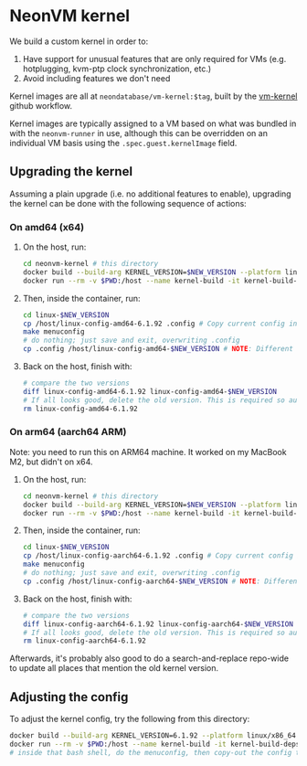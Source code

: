 # NeonVM kernel

We build a custom kernel in order to:

1. Have support for unusual features that are only required for VMs (e.g. hotplugging, kvm-ptp clock
   synchronization, etc.)
2. Avoid including features we don't need

Kernel images are all at `neondatabase/vm-kernel:$tag`, built by the
[vm-kernel](../.github/workflows/vm-kernel.yaml) github workflow.

Kernel images are typically assigned to a VM based on what was bundled in with the `neonvm-runner`
in use, although this can be overridden on an individual VM basis using the
`.spec.guest.kernelImage` field.

## Upgrading the kernel

Assuming a plain upgrade (i.e. no additional features to enable), upgrading the kernel can be done
with the following sequence of actions:

### On amd64 (x64)

1. On the host, run:
   ```sh
   cd neonvm-kernel # this directory
   docker build --build-arg KERNEL_VERSION=$NEW_VERSION --platform linux/x86_64 --target build-deps -t kernel-build-deps -f Dockerfile.kernel-builder .
   docker run --rm -v $PWD:/host --name kernel-build -it kernel-build-deps bash
   ```
2. Then, inside the container, run:
   ```sh
   cd linux-$NEW_VERSION
   cp /host/linux-config-amd64-6.1.92 .config # Copy current config in
   make menuconfig
   # do nothing; just save and exit, overwriting .config
   cp .config /host/linux-config-amd64-$NEW_VERSION # NOTE: Different from existing!
   ```
3. Back on the host, finish with:
   ```sh
   # compare the two versions
   diff linux-config-amd64-6.1.92 linux-config-amd64-$NEW_VERSION
   # If all looks good, delete the old version. This is required so auto-selection works.
   rm linux-config-amd64-6.1.92
   ```

### On arm64 (aarch64 ARM)

Note: you need to run this on ARM64 machine. It worked on my MacBook M2, but didn't on x64.

1. On the host, run:
   ```sh
   cd neonvm-kernel # this directory
   docker build --build-arg KERNEL_VERSION=$NEW_VERSION --platform linux/arm64 --target build-deps -t kernel-build-deps -f Dockerfile.kernel-builder .
   docker run --rm -v $PWD:/host --name kernel-build -it kernel-build-deps bash
   ```
2. Then, inside the container, run:
   ```sh
   cd linux-$NEW_VERSION
   cp /host/linux-config-aarch64-6.1.92 .config # Copy current config in
   make menuconfig
   # do nothing; just save and exit, overwriting .config
   cp .config /host/linux-config-aarch64-$NEW_VERSION # NOTE: Different from existing!
   ```
3. Back on the host, finish with:
   ```sh
   # compare the two versions
   diff linux-config-aarch64-6.1.92 linux-config-aarch64-$NEW_VERSION
   # If all looks good, delete the old version. This is required so auto-selection works.
   rm linux-config-aarch64-6.1.92
   ```

Afterwards, it's probably also good to do a search-and-replace repo-wide to update all places that
mention the old kernel version.

## Adjusting the config

To adjust the kernel config, try the following from this directory:

```sh
docker build --build-arg KERNEL_VERSION=6.1.92 --platform linux/x86_64 --target build-deps -t kernel-build-deps -f Dockerfile.kernel-builder .
docker run --rm -v $PWD:/host --name kernel-build -it kernel-build-deps bash
# inside that bash shell, do the menuconfig, then copy-out the config to /host
```

